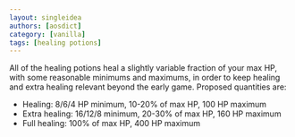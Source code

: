 ```yaml
---
layout: singleidea
authors: [aosdict]
category: [vanilla]
tags: [healing potions]
---
```

All of the healing potions heal a slightly variable fraction of your max HP,
with some reasonable minimums and maximums, in order to keep healing and extra
healing relevant beyond the early game. Proposed quantities are:
* Healing: 8/6/4 HP minimum, 10-20% of max HP, 100 HP maximum
* Extra healing: 16/12/8 minimum, 20-30% of max HP, 160 HP maximum
* Full healing: 100% of max HP, 400 HP maximum
